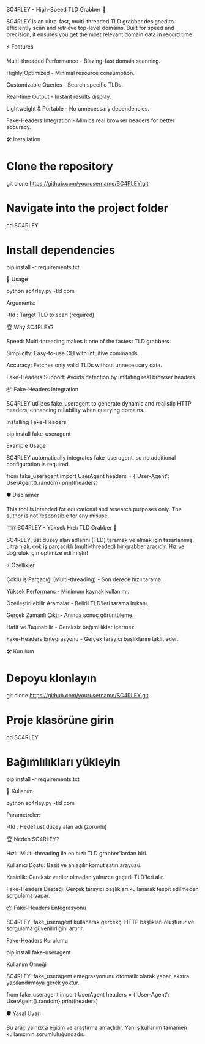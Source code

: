 SC4RLEY - High-Speed TLD Grabber 🚀

SC4RLEY is an ultra-fast, multi-threaded TLD grabber designed to efficiently scan and retrieve top-level domains. Built for speed and precision, it ensures you get the most relevant domain data in record time!

⚡ Features

Multi-threaded Performance - Blazing-fast domain scanning.

Highly Optimized - Minimal resource consumption.

Customizable Queries - Search specific TLDs.

Real-time Output - Instant results display.

Lightweight & Portable - No unnecessary dependencies.

Fake-Headers Integration - Mimics real browser headers for better accuracy.

🛠️ Installation

# Clone the repository
git clone https://github.com/yourusername/SC4RLEY.git

# Navigate into the project folder
cd SC4RLEY

# Install dependencies
pip install -r requirements.txt

🚀 Usage

python sc4rley.py -tld com

Arguments:

-tld : Target TLD to scan (required)

🏆 Why SC4RLEY?

Speed: Multi-threading makes it one of the fastest TLD grabbers.

Simplicity: Easy-to-use CLI with intuitive commands.

Accuracy: Fetches only valid TLDs without unnecessary data.

Fake-Headers Support: Avoids detection by imitating real browser headers.

📦 Fake-Headers Integration

SC4RLEY utilizes fake_useragent to generate dynamic and realistic HTTP headers, enhancing reliability when querying domains.

Installing Fake-Headers

pip install fake-useragent

Example Usage

SC4RLEY automatically integrates fake_useragent, so no additional configuration is required.

from fake_useragent import UserAgent
headers = {'User-Agent': UserAgent().random}
print(headers)

🛡️ Disclaimer

This tool is intended for educational and research purposes only. The author is not responsible for any misuse.

🇹🇷 SC4RLEY - Yüksek Hızlı TLD Grabber 🚀

SC4RLEY, üst düzey alan adlarını (TLD) taramak ve almak için tasarlanmış, ultra hızlı, çok iş parçacıklı (multi-threaded) bir grabber aracıdır. Hız ve doğruluk için optimize edilmiştir!

⚡ Özellikler

Çoklu İş Parçacığı (Multi-threading) - Son derece hızlı tarama.

Yüksek Performans - Minimum kaynak kullanımı.

Özelleştirilebilir Aramalar - Belirli TLD'leri tarama imkanı.

Gerçek Zamanlı Çıktı - Anında sonuç görüntüleme.

Hafif ve Taşınabilir - Gereksiz bağımlılıklar içermez.

Fake-Headers Entegrasyonu - Gerçek tarayıcı başlıklarını taklit eder.

🛠️ Kurulum

# Depoyu klonlayın
git clone https://github.com/yourusername/SC4RLEY.git

# Proje klasörüne girin
cd SC4RLEY

# Bağımlılıkları yükleyin
pip install -r requirements.txt

🚀 Kullanım

python sc4rley.py -tld com

Parametreler:

-tld : Hedef üst düzey alan adı (zorunlu)

🏆 Neden SC4RLEY?

Hızlı: Multi-threading ile en hızlı TLD grabber'lardan biri.

Kullanıcı Dostu: Basit ve anlaşılır komut satırı arayüzü.

Kesinlik: Gereksiz veriler olmadan yalnızca geçerli TLD'leri alır.

Fake-Headers Desteği: Gerçek tarayıcı başlıkları kullanarak tespit edilmeden sorgulama yapar.

📦 Fake-Headers Entegrasyonu

SC4RLEY, fake_useragent kullanarak gerçekçi HTTP başlıkları oluşturur ve sorgulama güvenilirliğini artırır.

Fake-Headers Kurulumu

pip install fake-useragent

Kullanım Örneği

SC4RLEY, fake_useragent entegrasyonunu otomatik olarak yapar, ekstra yapılandırmaya gerek yoktur.

from fake_useragent import UserAgent
headers = {'User-Agent': UserAgent().random}
print(headers)

🛡️ Yasal Uyarı

Bu araç yalnızca eğitim ve araştırma amaçlıdır. Yanlış kullanım tamamen kullanıcının sorumluluğundadır.
